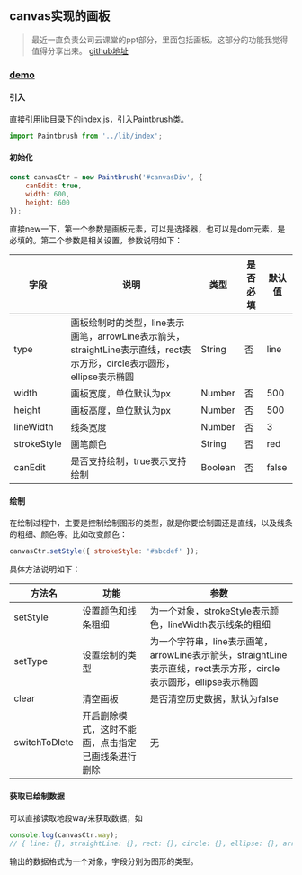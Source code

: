## canvas实现的画板
> 最近一直负责公司云课堂的ppt部分，里面包括画板。这部分的功能我觉得值得分享出来。
> [github地址](https://github.com/MrYang2016/paintbrush)

### [demo](http://www.yxgweb.com/demo/paintbrush/)

#### 引入
直接引用lib目录下的index.js，引入Paintbrush类。
```javascript
import Paintbrush from '../lib/index';
```
#### 初始化
```javascript
const canvasCtr = new Paintbrush('#canvasDiv', {
    canEdit: true,
    width: 600,
    height: 600
});
```
直接new一下，第一个参数是画板元素，可以是选择器，也可以是dom元素，是必填的。第二个参数是相关设置，参数说明如下：

| 字段 | 说明 | 类型 | 是否必填 | 默认值 |
| --- | --- | --- | --- | --- |
| type | 画板绘制时的类型，line表示画笔，arrowLine表示箭头，straightLine表示直线，rect表示方形，circle表示圆形，ellipse表示椭圆 | String | 否 | line |
| width | 画板宽度，单位默认为px | Number | 否 | 500 |
| height | 画板高度，单位默认为px | Number | 否 | 500 |
| lineWidth | 线条宽度 | Number | 否 | 3 |
| strokeStyle | 画笔颜色 | String | 否 | red |
| canEdit | 是否支持绘制，true表示支持绘制 | Boolean | 否 | false |

#### 绘制
在绘制过程中，主要是控制绘制图形的类型，就是你要绘制圆还是直线，以及线条的粗细、颜色等。比如改变颜色：
```javascript
canvasCtr.setStyle({ strokeStyle: '#abcdef' });
```
具体方法说明如下：

| 方法名 | 功能 | 参数 |
| --- | --- | --- |
| setStyle | 设置颜色和线条粗细 | 为一个对象，strokeStyle表示颜色，lineWidth表示线条的粗细 |
| setType | 设置绘制的类型 | 为一个字符串，line表示画笔，arrowLine表示箭头，straightLine表示直线，rect表示方形，circle表示圆形，ellipse表示椭圆 |
| clear | 清空画板 | 是否清空历史数据，默认为false |
| switchToDlete | 开启删除模式，这时不能画，点击指定已画线条进行删除 | 无 |

#### 获取已绘制数据
可以直接读取地段way来获取数据，如
```javascript
console.log(canvasCtr.way);
// { line: {}, straightLine: {}, rect: {}, circle: {}, ellipse: {}, arrowLine: {} }
```
输出的数据格式为一个对象，字段分别为图形的类型。
